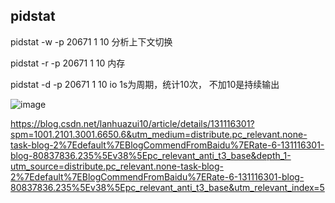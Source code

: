 ## pidstat 

pidstat -w -p 20671 1 10 分析上下文切换

pidstat -r -p 20671 1 10 内存

pidstat -d -p 20671 1 10 io  1s为周期，统计10次， 不加10是持续输出

![image](https://github.com/wedvefv/cpp11/assets/5340264/9a75a407-af4d-44ac-9fe4-741d71de6dfe)

https://blog.csdn.net/lanhuazui10/article/details/131116301?spm=1001.2101.3001.6650.6&utm_medium=distribute.pc_relevant.none-task-blog-2%7Edefault%7EBlogCommendFromBaidu%7ERate-6-131116301-blog-80837836.235%5Ev38%5Epc_relevant_anti_t3_base&depth_1-utm_source=distribute.pc_relevant.none-task-blog-2%7Edefault%7EBlogCommendFromBaidu%7ERate-6-131116301-blog-80837836.235%5Ev38%5Epc_relevant_anti_t3_base&utm_relevant_index=5
